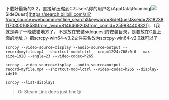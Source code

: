 下载好最新的3.2，直接解压缩到C:\Users\你的用户名\AppData\Roaming\[![](https://i0.hdslb.com/bfs/reply/9f3ad0659e84c96a711b88dd33f4bc2e945045e0.png)SideQuest](https://search.bilibili.com/all?from_source=webcommentline_search&keyword=SideQuest&seid=2818238117030016858&from_avid=814646920&from_comid=259884408321)，（我就是弄了一晚放错地方了，不是放在安装sidequest的安装目录，是要放在C盘上面的地址，）把scrcpy-win64-v3.2文件夹名改为scrcpy-win64-v2.0就可以了


```
scrcpy --video-source=display --audio-source=output --record=myfile.mp4 --shortcut-mod=lctrl --crop=1224:768:0:0 --max-size=1920 --angle=23 --video-codec=h265
```

```
scrcpy --video-source=display --audio-source=output --record=myfile.mp4 --shortcut-mod=lctrl --video-codec=h265 --display-id=10
```
```
scrcpy --list-displays
```


> Or Steam Link does just fine😏